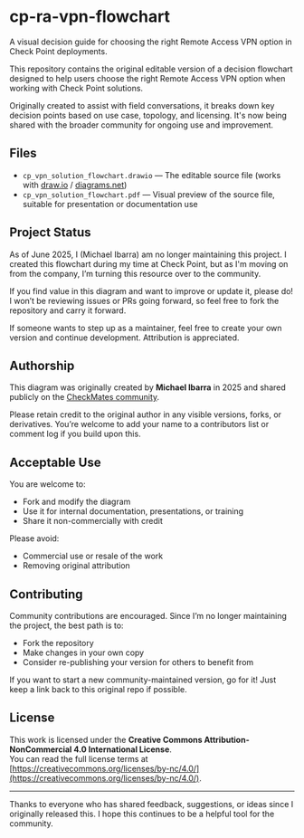 # cp-ra-vpn-flowchart
A visual decision guide for choosing the right Remote Access VPN option in Check Point deployments.

This repository contains the original editable version of a decision flowchart designed to help users choose the right Remote Access VPN option when working with Check Point solutions.

Originally created to assist with field conversations, it breaks down key decision points based on use case, topology, and licensing. It's now being shared with the broader community for ongoing use and improvement.

## Files

- `cp_vpn_solution_flowchart.drawio` — The editable source file (works with [draw.io](https://draw.io) / [diagrams.net](https://www.diagrams.net))
- `cp_vpn_solution_flowchart.pdf` — Visual preview of the source file, suitable for presentation or documentation use

## Project Status

As of June 2025, I (Michael Ibarra) am no longer maintaining this project. I created this flowchart during my time at Check Point, but as I'm moving on from the company, I’m turning this resource over to the community.

If you find value in this diagram and want to improve or update it, please do! I won’t be reviewing issues or PRs going forward, so feel free to fork the repository and carry it forward.

If someone wants to step up as a maintainer, feel free to create your own version and continue development. Attribution is appreciated.

## Authorship

This diagram was originally created by **Michael Ibarra** in 2025 and shared publicly on the [CheckMates community](https://community.checkpoint.com/t5/Remote-Access-VPN/Flowchart-for-choosing-the-right-Remote-Access-VPN-option/m-p/247780).

Please retain credit to the original author in any visible versions, forks, or derivatives. You’re welcome to add your name to a contributors list or comment log if you build upon this.

## Acceptable Use

You are welcome to:

- Fork and modify the diagram
- Use it for internal documentation, presentations, or training
- Share it non-commercially with credit

Please avoid:

- Commercial use or resale of the work
- Removing original attribution

## Contributing

Community contributions are encouraged. Since I’m no longer maintaining the project, the best path is to:

- Fork the repository
- Make changes in your own copy
- Consider re-publishing your version for others to benefit from

If you want to start a new community-maintained version, go for it! Just keep a link back to this original repo if possible.

## License

This work is licensed under the **Creative Commons Attribution-NonCommercial 4.0 International License**.  
You can read the full license terms at [https://creativecommons.org/licenses/by-nc/4.0/](https://creativecommons.org/licenses/by-nc/4.0/).

---

Thanks to everyone who has shared feedback, suggestions, or ideas since I originally released this. I hope this continues to be a helpful tool for the community.
